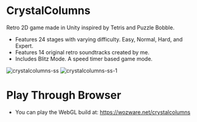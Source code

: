 # CrystalColumns
Retro 2D game made in Unity inspired by Tetris and Puzzle Bobble.
* Features 24 stages with varying difficulty. Easy, Normal, Hard, and Expert.
* Features 14 original retro soundtracks created by me.
* Includes Blitz Mode. A speed timer based game mode.

![crystalcolumns-ss](https://github.com/user-attachments/assets/0e1ba4b2-a8a8-4229-b431-f3da63830f28)
![crystalcolumns-ss-1](https://github.com/user-attachments/assets/a48e7abf-4b6e-4a0d-a83d-90c15f54294e)

# Play Through Browser
* You can play the WebGL build at: https://wozware.net/crystalcolumns


